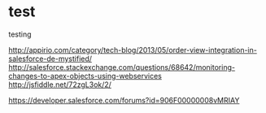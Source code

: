 test
====
testing 

http://appirio.com/category/tech-blog/2013/05/order-view-integration-in-salesforce-de-mystified/
http://salesforce.stackexchange.com/questions/68642/monitoring-changes-to-apex-objects-using-webservices
http://jsfiddle.net/72zgL3ok/2/


https://developer.salesforce.com/forums?id=906F00000008vMRIAY
